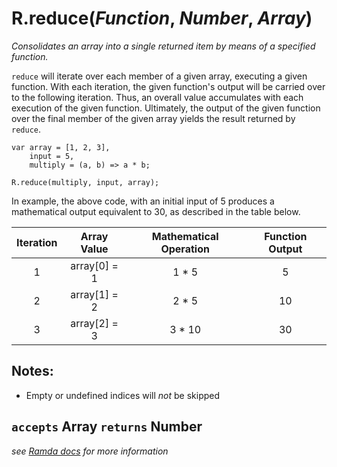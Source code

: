 # R.reduce(*Function*, *Number*, *Array*)

*Consolidates an array into a single returned item by means of a specified function.*

`reduce` will iterate over each member of a given array, executing a given function.
With each iteration, the given function's output will be carried over to the following iteration.  Thus, an overall value accumulates with each execution of the given function.  Ultimately, the output of the given function over the final member of the given array yields the result returned by `reduce`.

    var array = [1, 2, 3],
        input = 5,
        multiply = (a, b) => a * b;
        
    R.reduce(multiply, input, array);

In example, the above code, with an initial input of 5 produces a mathematical output equivalent to 30, as described in the table below.

| Iteration |  Array Value | Mathematical Operation | Function Output |
|:---------:|:------------:|:----------------------:|:---------------:|
|     1     | array[0] = 1 |          1 * 5         |        5        |
|     2     | array[1] = 2 |          2 * 5         |        10       |
|     3     | array[2] = 3 |         3 * 10         |        30       |


## Notes:

* Empty or undefined indices will *not* be skipped

`accepts` **Array** `returns` **Number**
----------------------------------------
*see [Ramda docs](http://ramdajs.com/0.19.1/docs/#reduce) for more information*
